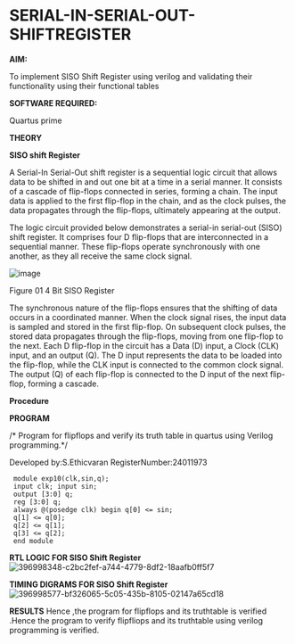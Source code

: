 # SERIAL-IN-SERIAL-OUT-SHIFTREGISTER

**AIM:**

To implement  SISO Shift Register using verilog and validating their functionality using their functional tables

**SOFTWARE REQUIRED:**

Quartus prime

**THEORY**

**SISO shift Register**

A Serial-In Serial-Out shift register is a sequential logic circuit that allows data to be shifted in and out one bit at a time in a serial manner. It consists of a cascade of flip-flops connected in series, forming a chain. The input data is applied to the first flip-flop in the chain, and as the clock pulses, the data propagates through the flip-flops, ultimately appearing at the output.

The logic circuit provided below demonstrates a serial-in serial-out (SISO) shift register. It comprises four D flip-flops that are interconnected in a sequential manner. These flip-flops operate synchronously with one another, as they all receive the same clock signal.

![image](https://github.com/naavaneetha/SERIAL-IN-SERIAL-OUT-SHIFTREGISTER/assets/154305477/e81c4072-37f9-46c6-8145-566764b74c3a)

Figure 01 4 Bit SISO Register

The synchronous nature of the flip-flops ensures that the shifting of data occurs in a coordinated manner. When the clock signal rises, the input data is sampled and stored in the first flip-flop. On subsequent clock pulses, the stored data propagates through the flip-flops, moving from one flip-flop to the next.
Each D flip-flop in the circuit has a Data (D) input, a Clock (CLK) input, and an output (Q). The D input represents the data to be loaded into the flip-flop, while the CLK input is connected to the common clock signal. The output (Q) of each flip-flop is connected to the D input of the next flip-flop, forming a cascade.

**Procedure**


**PROGRAM**

/* Program for flipflops and verify its truth table in quartus using Verilog programming.*/

Developed by:S.Ethicvaran
RegisterNumber:24011973
~~~
 module exp10(clk,sin,q);
 input clk; input sin;
 output [3:0] q;
 reg [3:0] q;
 always @(posedge clk) begin q[0] <= sin;
 q[1] <= q[0];
 q[2] <= q[1];
 q[3] <= q[2];
 end module
~~~


**RTL LOGIC FOR SISO Shift Register**
![396998348-c2bc2fef-a744-4779-8df2-18aafb0ff5f7](https://github.com/user-attachments/assets/594873cc-5feb-455a-bb80-5295060186c3)

**TIMING DIGRAMS FOR SISO Shift Register**
![396998577-bf326065-5c05-435b-8105-02147a65cd18](https://github.com/user-attachments/assets/8fb22e0a-91c9-4308-a566-ef009d6929e2)

**RESULTS**
Hence ,the program for flipflops and its truthtable is verified .Hence the program to verify flipfliops and its truthtable using verilog programming is verified.

